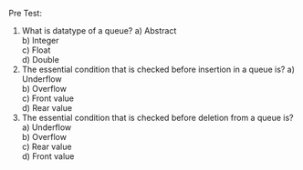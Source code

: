 Pre Test:
1.  What is datatype of a queue?
a) Abstract       
b) Integer        
c) Float       
d) Double
2. The essential condition that is checked before insertion in a queue is?
a) Underflow   
b) Overflow     
c) Front value  
d) Rear value  
3. The essential condition that is checked before deletion from a queue is?
a) Underflow   
b) Overflow      
c) Rear value     
d) Front value


